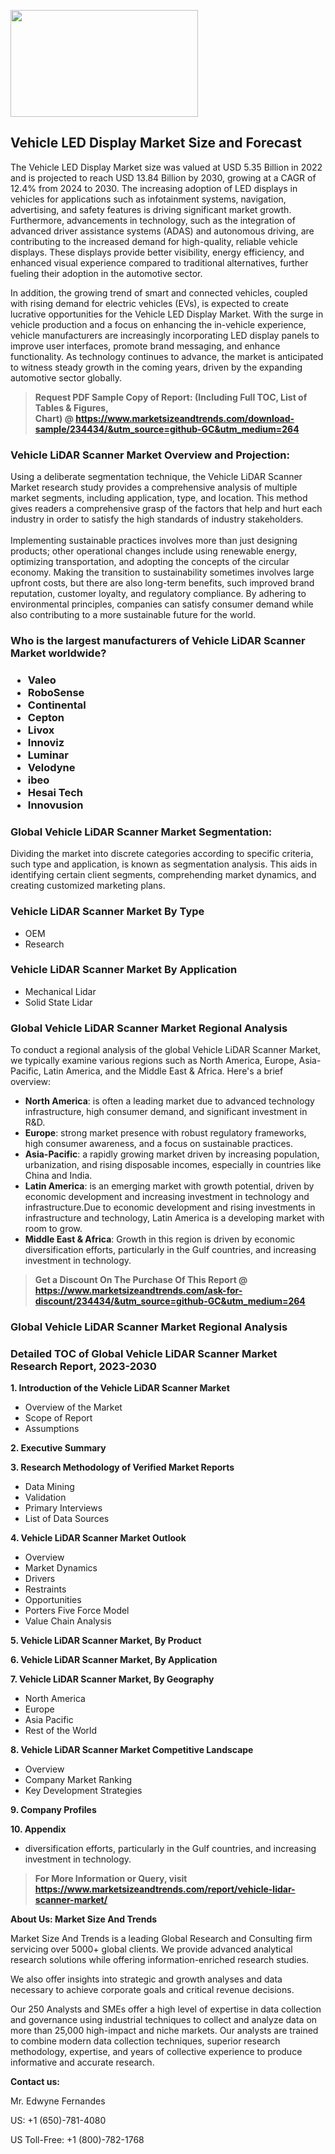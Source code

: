 <p><img class="alignnone size-medium wp-image-20088" src="https://ffe5etoiles.com/wp-content/uploads/2024/12/MST1-300x171.png" alt="" width="300" height="171" /></p><h2>Vehicle LED Display Market Size and Forecast</h2><p>The Vehicle LED Display Market size was valued at USD 5.35 Billion in 2022 and is projected to reach USD 13.84 Billion by 2030, growing at a CAGR of 12.4% from 2024 to 2030. The increasing adoption of LED displays in vehicles for applications such as infotainment systems, navigation, advertising, and safety features is driving significant market growth. Furthermore, advancements in technology, such as the integration of advanced driver assistance systems (ADAS) and autonomous driving, are contributing to the increased demand for high-quality, reliable vehicle displays. These displays provide better visibility, energy efficiency, and enhanced visual experience compared to traditional alternatives, further fueling their adoption in the automotive sector.</p><p>In addition, the growing trend of smart and connected vehicles, coupled with rising demand for electric vehicles (EVs), is expected to create lucrative opportunities for the Vehicle LED Display Market. With the surge in vehicle production and a focus on enhancing the in-vehicle experience, vehicle manufacturers are increasingly incorporating LED display panels to improve user interfaces, promote brand messaging, and enhance functionality. As technology continues to advance, the market is anticipated to witness steady growth in the coming years, driven by the expanding automotive sector globally.</p></p><blockquote id="" class=""><strong>Request PDF Sample Copy of Report: (Including Full TOC, List of Tables &amp; Figures, Chart)&nbsp;@&nbsp;<strong><a href="https://www.marketsizeandtrends.com/download-sample/234434/&utm_source=github-GC&utm_medium=264" target="_blank">https://www.marketsizeandtrends.com/download-sample/234434/&utm_source=github-GC&utm_medium=264</a></strong></strong></blockquote><h3 id="" class="">Vehicle LiDAR Scanner Market&nbsp;Overview and Projection:</h3><p id="" class="">Using a deliberate segmentation technique, the Vehicle LiDAR Scanner Market research study provides a comprehensive analysis of multiple market segments, including application, type, and location. This method gives readers a comprehensive grasp of the factors that help and hurt each industry in order to satisfy the high standards of industry stakeholders. <br /> <br />Implementing sustainable practices involves more than just designing products; other operational changes include using renewable energy, optimizing transportation, and adopting the concepts of the circular economy. Making the transition to sustainability sometimes involves large upfront costs, but there are also long-term benefits, such improved brand reputation, customer loyalty, and regulatory compliance. By adhering to environmental principles, companies can satisfy consumer demand while also contributing to a more sustainable future for the world.</p><h3 id="" class="">Who is the largest manufacturers of&nbsp;Vehicle LiDAR Scanner Market worldwide?</h3><h3 class=""><p><ul><li>Valeo </li><li> RoboSense </li><li> Continental </li><li> Cepton </li><li> Livox </li><li> Innoviz </li><li> Luminar </li><li> Velodyne </li><li> ibeo </li><li> Hesai Tech </li><li> Innovusion</li></ul></p></h3><h3 id="" class="">Global&nbsp;Vehicle LiDAR Scanner Market Segmentation:</h3><p id="" class="">Dividing the market into discrete categories according to specific criteria, such type and application, is known as segmentation analysis. This aids in identifying certain client segments, comprehending market dynamics, and creating customized marketing plans.</p><h3 id="" class="">Vehicle LiDAR Scanner Market&nbsp;By Type</h3><p><p><ul><li>OEM</li><li> Research</p></li></ul></p></p><h3 id="" class="">Vehicle LiDAR Scanner Market&nbsp;By Application</h3><p class=""><p><ul><li>Mechanical Lidar</li><li> Solid State Lidar</li></ul></p></p><h3 id="" class="">Global Vehicle LiDAR Scanner Market Regional Analysis</h3><p id="" class="">To conduct a regional analysis of the global Vehicle LiDAR Scanner Market, we typically examine various regions such as North America, Europe, Asia-Pacific, Latin America, and the Middle East &amp; Africa. Here's a brief overview:</p><ul><li><strong>North America</strong>: is often a leading market due to advanced technology infrastructure, high consumer demand, and significant investment in R&amp;D.</li><li><strong>Europe</strong>: strong market presence with robust regulatory frameworks, high consumer awareness, and a focus on sustainable practices.</li><li><strong>Asia-Pacific</strong>: a rapidly growing market driven by increasing population, urbanization, and rising disposable incomes, especially in countries like China and India.</li><li><strong>Latin America</strong>: is an emerging market with growth potential, driven by economic development and increasing investment in technology and infrastructure.Due to economic development and rising investments in infrastructure and technology, Latin America is a developing market with room to grow.</li><li><strong>Middle East &amp; Africa</strong>: Growth in this region is driven by economic diversification efforts, particularly in the Gulf countries, and increasing investment in technology.</li></ul><blockquote id="" class=""><strong>Get a Discount On The Purchase Of This Report @ <strong><a href="https://www.marketsizeandtrends.com/ask-for-discount/234434/&utm_source=github-GC&utm_medium=264" target="_blank">https://www.marketsizeandtrends.com/ask-for-discount/234434/&utm_source=github-GC&utm_medium=264</a></strong></strong></blockquote><h3 id="" class="">Global Vehicle LiDAR Scanner Market Regional Analysis</h3><h3 id="" class="">Detailed TOC of Global Vehicle LiDAR Scanner Market Research Report, 2023-2030</h3><p id="" class=""><strong>1. Introduction of the Vehicle LiDAR Scanner Market</strong></p><ul><li>Overview of the Market</li><li>Scope of Report</li><li>Assumptions</li></ul><p id="" class=""><strong>2. Executive Summary</strong></p><p id="" class=""><strong>3. Research Methodology of Verified Market Reports</strong></p><ul><li>Data Mining</li><li>Validation</li><li>Primary Interviews</li><li>List of Data Sources</li></ul><p id="" class=""><strong>4. Vehicle LiDAR Scanner Market Outlook</strong></p><ul><li>Overview</li><li>Market Dynamics</li><li>Drivers</li><li>Restraints</li><li>Opportunities</li><li>Porters Five Force Model</li><li>Value Chain Analysis</li></ul><p id="" class=""><strong>5. Vehicle LiDAR Scanner Market, By Product</strong></p><p id="" class=""><strong>6. Vehicle LiDAR Scanner Market, By Application</strong></p><p id="" class=""><strong>7. Vehicle LiDAR Scanner Market, By Geography</strong></p><ul><li>North America</li><li>Europe</li><li>Asia Pacific</li><li>Rest of the World</li></ul><p id="" class=""><strong>8. Vehicle LiDAR Scanner Market Competitive Landscape</strong></p><ul><li>Overview</li><li>Company Market Ranking</li><li>Key Development Strategies</li></ul><p id="" class=""><strong>9. Company Profiles</strong></p><p id="" class=""><strong>10. Appendix</strong></p><ul><li>diversification efforts, particularly in the Gulf countries, and increasing investment in technology.</li></ul><blockquote id="" class=""><strong>For More Information or Query, visit <strong><strong><a href="https://www.marketsizeandtrends.com/report/vehicle-lidar-scanner-market/" target="_blank">https://www.marketsizeandtrends.com/report/vehicle-lidar-scanner-market/</a></strong></strong></strong></blockquote><p id="" class=""><strong>About Us: Market Size And Trends</strong></p><p id="" class="">Market Size And Trends is a leading Global Research and Consulting firm servicing over 5000+ global clients. We provide advanced analytical research solutions while offering information-enriched research studies.</p><p id="" class="">We also offer insights into strategic and growth analyses and data necessary to achieve corporate goals and critical revenue decisions.</p><p id="" class="">Our 250 Analysts and SMEs offer a high level of expertise in data collection and governance using industrial techniques to collect and analyze data on more than 25,000 high-impact and niche markets. Our analysts are trained to combine modern data collection techniques, superior research methodology, expertise, and years of collective experience to produce informative and accurate research.</p><p id="" class=""><strong>Contact us:</strong></p><p id="" class="">Mr. Edwyne Fernandes</p><p id="" class="">US: +1 (650)-781-4080</p><p id="" class="">US Toll-Free: +1 (800)-782-1768</p>

